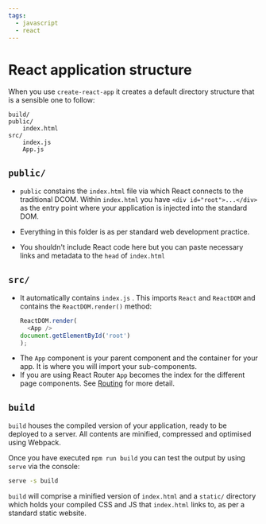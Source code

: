 ```yaml
---
tags:
  - javascript
  - react
---
```


# React application structure

When you use `create-react-app` it creates a default directory structure that is
a sensible one to follow:

```
build/
public/
	index.html
src/
	index.js
	App.js
```

## `public/`

- `public` constains the `index.html` file via which React connects to the
  traditional DCOM. Within `index.html` you have `<div id="root">...</div>` as
  the entry point where your application is injected into the standard DOM.

- Everything in this folder is as per standard web development practice.

- You shouldn't include React code here but you can paste necessary links and
  metadata to the `head` of `index.html`

## `src/`

- It automatically contains `index.js` . This imports `React` and `ReactDOM` and
  contains the `ReactDOM.render()` method:
  ```js
  ReactDOM.render(
    <App />
  document.getElementById('root')
  );
  ```
- The `App` component is your parent component and the container for your app.
  It is where you will import your sub-components.
- If you are using React Router `App` becomes the index for the different page
  components. See [Routing](Routing.md) for more detail.

## `build`

`build` houses the compiled version of your application, ready to be deployed to
a server. All contents are minified, compressed and optimised using Webpack.

Once you have executed `npm run build` you can test the output by using `serve`
via the console:

```bash
serve -s build
```

`build` will comprise a minified version of `index.html` and a `static/`
directory which holds your compiled CSS and JS that `index.html` links to, as
per a standard static website.
